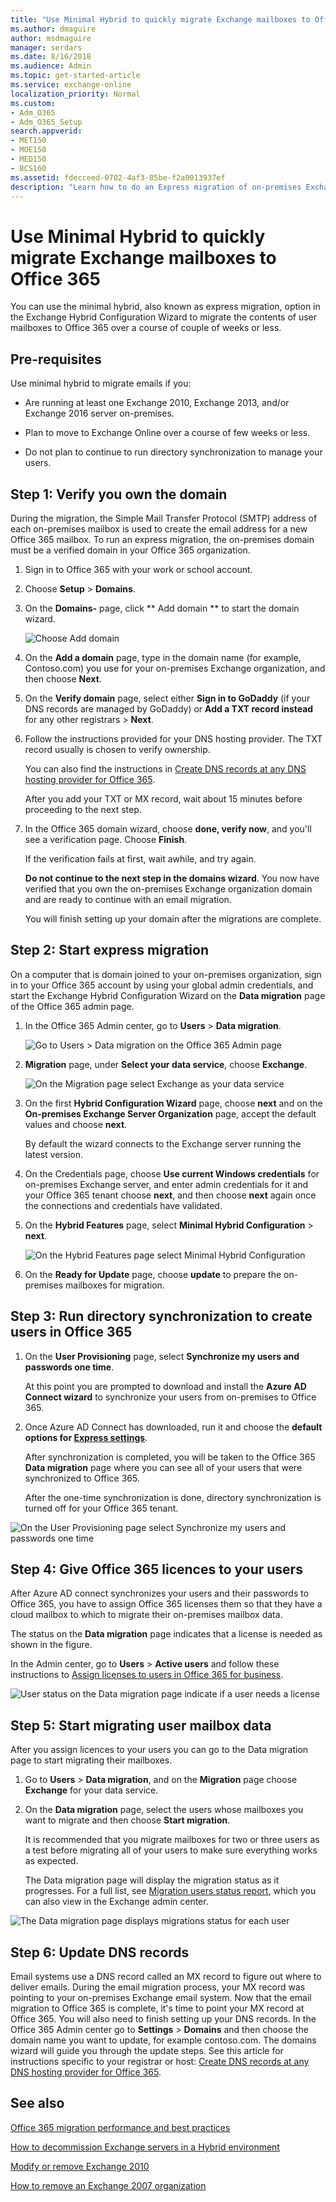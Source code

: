 ```yaml
---
title: "Use Minimal Hybrid to quickly migrate Exchange mailboxes to Office 365"
ms.author: dmaguire
author: msdmaguire
manager: serdars
ms.date: 8/16/2018
ms.audience: Admin
ms.topic: get-started-article
ms.service: exchange-online
localization_priority: Normal
ms.custom:
- Adm_O365
- Adm_O365_Setup
search.appverid:
- MET150
- MOE150
- MED150
- BCS160
ms.assetid: fdecceed-0702-4af3-85be-f2a0013937ef
description: "Learn how to do an Express migration of on-premises Exchange mailboxes to Office 365.."
---
```


# Use Minimal Hybrid to quickly migrate Exchange mailboxes to Office 365

You can use the minimal hybrid, also known as express migration, option in the Exchange Hybrid Configuration Wizard to migrate the contents of user mailboxes to Office 365 over a course of couple of weeks or less. 
  
## Pre-requisites

Use minimal hybrid to migrate emails if you:
  
-  Are running at least one Exchange 2010, Exchange 2013, and/or Exchange 2016 server on-premises. 
    
- Plan to move to Exchange Online over a course of few weeks or less.
    
- Do not plan to continue to run directory synchronization to manage your users.
    
## Step 1: Verify you own the domain
<a name="VerifyDomain"> </a>

During the migration, the Simple Mail Transfer Protocol (SMTP) address of each on-premises mailbox is used to create the email address for a new Office 365 mailbox. To run an express migration, the on-premises domain must be a verified domain in your Office 365 organization.
  
1. Sign in to Office 365 with your work or school account.
    
2. Choose **Setup** \> **Domains**.
    
3. On the **Domains-** page, click ** Add domain ** to start the domain wizard. 
    
    ![Choose Add domain](media/b0267b62-3f20-4c76-be75-40f9c2274433.png)
  
4. On the **Add a domain** page, type in the domain name (for example, Contoso.com) you use for your on-premises Exchange organization, and then choose **Next**.
    
5. On the **Verify domain** page, select either **Sign in to GoDaddy** (if your DNS records are managed by GoDaddy) or **Add a TXT record instead** for any other registrars \> **Next**.
    
6. Follow the instructions provided for your DNS hosting provider. The TXT record usually is chosen to verify ownership.
    
    You can also find the instructions in [Create DNS records at any DNS hosting provider for Office 365](https://support.office.com/article/7b7b075d-79f9-4e37-8a9e-fb60c1d95166).
    
    After you add your TXT or MX record, wait about 15 minutes before proceeding to the next step.
    
7. In the Office 365 domain wizard, choose **done, verify now**, and you'll see a verification page. Choose **Finish**.
    
    If the verification fails at first, wait awhile, and try again.
    
    **Do not continue to the next step in the domains wizard**. You now have verified that you own the on-premises Exchange organization domain and are ready to continue with an email migration. 
    
    You will finish setting up your domain after the migrations are complete.
    
## Step 2: Start express migration
<a name="Initiate"> </a>

On a computer that is domain joined to your on-premises organization, sign in to your Office 365 account by using your global admin credentials, and start the Exchange Hybrid Configuration Wizard on the **Data migration** page of the Office 365 admin page. 
  
1. In the Office 365 Admin center, go to **Users** \> **Data migration**.
    
    ![Go to Users \> Data migration on the Office 365 Admin page](media/95477fe8-d213-462d-bd77-a00e2354234b.png)
  
2. **Migration** page, under **Select your data service**, choose **Exchange**.
    
    ![On the Migration page select Exchange as your data service](media/f8fe6289-9aa6-4bbe-9a8f-0f424405c0e6.png)
  
3. On the first **Hybrid Configuration Wizard** page, choose **next** and on the **On-premises Exchange Server Organization** page, accept the default values and choose **next**.
    
    By default the wizard connects to the Exchange server running the latest version.
    
4. On the Credentials page, choose **Use current Windows credentials** for on-premises Exchange server, and enter admin credentials for it and your Office 365 tenant choose **next**, and then choose **next** again once the connections and credentials have validated. 
    
5. On the **Hybrid Features** page, select **Minimal Hybrid Configuration** \> **next**.
    
    ![On the Hybrid Features page select Minimal Hybrid Configuration](media/40e3c3b9-5a95-4226-835f-eb99a23f9c18.png)
  
6. On the **Ready for Update** page, choose **update** to prepare the on-premises mailboxes for migration. 
    
## Step 3: Run directory synchronization to create users in Office 365
<a name="dirsync"> </a>

1. On the **User Provisioning** page, select **Synchronize my users and passwords one time**.
    
    At this point you are prompted to download and install the **Azure AD Connect wizard** to synchronize your users from on-premises to Office 365. 
    
2. Once Azure AD Connect has downloaded, run it and choose the **default options for [Express settings](http://go.microsoft.com/fwlink/p/?LinkID=698537)**. 
    
    After synchronization is completed, you will be taken to the Office 365 **Data migration** page where you can see all of your users that were synchronized to Office 365. 
    
    After the one-time synchronization is done, directory synchronization is turned off for your Office 365 tenant.
    
![On the User Provisioning page select Synchronize my users and passwords one time](media/8595f8d4-70d1-48f9-8e20-5106936dc148.png)
  
## Step 4: Give Office 365 licences to your users
<a name="licences"> </a>

After Azure AD connect synchronizes your users and their passwords to Office 365, you have to assign Office 365 licenses them so that they have a cloud mailbox to which to migrate their on-premises mailbox data.
  
The status on the **Data migration** page indicates that a license is needed as shown in the figure. 
  
In the Admin center, go to **Users** \> **Active users** and follow these instructions to [Assign licenses to users in Office 365 for business](https://support.office.com/article/997596b5-4173-4627-b915-36abac6786dc).
  
![User status on the Data migration page indicate if a user needs a license](media/f0f211f2-be43-493e-bf6b-e9279c76d03e.png)
  
## Step 5: Start migrating user mailbox data
<a name="migrate"> </a>

After you assign licences to your users you can go to the Data migration page to start migrating their mailboxes.
  
1. Go to **Users** \> **Data migration**, and on the **Migration** page choose **Exchange** for your data service. 
    
2. On the **Data migration** page, select the users whose mailboxes you want to migrate and then choose **Start migration**.
    
    It is recommended that you migrate mailboxes for two or three users as a test before migrating all of your users to make sure everything works as expected. 
    
    The Data migration page will display the migration status as it progresses. For a full list, see [Migration users status report](migration-users-status-report.md), which you can also view in the Exchange admin center.
    
![The Data migration page displays migrations status for each user](media/e4433e1f-b071-4868-9b18-1ebca0d7c21e.png)
  
## Step 6: Update DNS records
<a name="DNS"> </a>

Email systems use a DNS record called an MX record to figure out where to deliver emails. During the email migration process, your MX record was pointing to your on-premises Exchange email system. Now that the email migration to Office 365 is complete, it's time to point your MX record at Office 365. You will also need to finish setting up your DNS records. In the Office 365 Admin center go to **Settings** \> **Domains** and then choose the domain name you want to update, for example contoso.com. The domains wizard will guide you through the update steps. See this article for instructions specific to your registrar or host: [Create DNS records at any DNS hosting provider for Office 365](https://support.office.com/article/7b7b075d-79f9-4e37-8a9e-fb60c1d95166#bkmk_add_mx).
  
## See also
<a name="DNS"> </a>

[Office 365 migration performance and best practices](office-365-migration-best-practices.md)
  
[How to decommission Exchange servers in a Hybrid environment](https://go.microsoft.com/fwlink/p/?linkid=839914)
  
[Modify or remove Exchange 2010](https://go.microsoft.com/fwlink/?LinkId=217936)
  
[How to remove an Exchange 2007 organization](https://go.microsoft.com/fwlink/?LinkID=100485)

